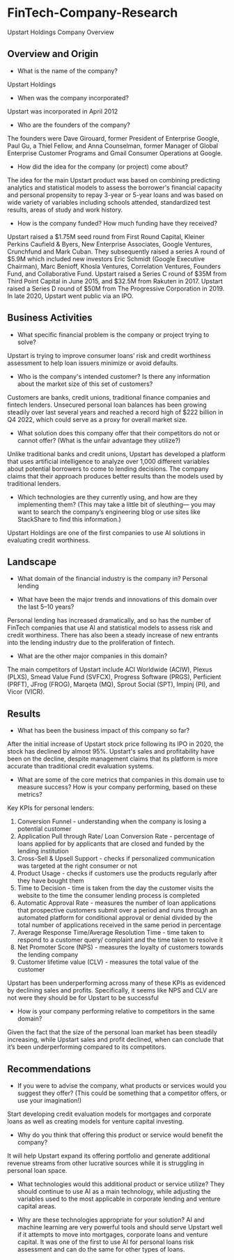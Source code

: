 # FinTech-Company-Research
Upstart Holdings Company Overview
## Overview and Origin
* What is the name of the company?

Upstart Holdings

* When was the company incorporated?

Upstart was incorporated in April 2012

* Who are the founders of the company?

The founders were Dave Girouard, former President of Enterprise Google, Paul Gu, a Thiel Fellow, and Anna Counselman, former Manager of Global Enterprise Customer Programs and Gmail Consumer Operations at Google. 

* How did the idea for the company (or project) come about?

The idea for the main Upstart product was based on combining predicting analytics and statistical models to assess the borrower's financial capacity and personal propensity to repay 3-year or 5-year loans and was based on wide variety of variables including schools attended, standardized test results, areas of study and work history.

* How is the company funded? How much funding have they received?

Upstart raised a $1.75M seed round from First Round Capital, Kleiner Perkins Caufield & Byers, New Enterprise Associates, Google Ventures, Crunchfund and Mark Cuban. They subsequently raised a series A round of $5.9M which included new investors Eric Schmidt (Google Executive Chairman), Marc Benioff, Khosla Ventures, Correlation Ventures, Founders Fund, and Collaborative Fund. Upstart raised a Series C round of $35M from Third Point Capital in June 2015, and $32.5M from Rakuten in 2017. Upstart raised a Series D round of $50M from The Progressive Corporation in 2019.
In late 2020, Upstart went public via an IPO.

## Business Activities

* What specific financial problem is the company or project trying to solve?

Upstart is trying to improve consumer loans’ risk and credit worthiness assessment to help loan issuers minimize or avoid defaults.

* Who is the company's intended customer?  Is there any information about the market size of this set of customers?

Customers are banks, credit unions, traditional finance companies and fintech lenders. Unsecured personal loan balances has been growing steadily over last several years and reached a record high of $222 billion in Q4 2022, which could serve as a proxy for overall market size.

* What solution does this company offer that their competitors do not or cannot offer? (What is the unfair advantage they utilize?)

Unlike traditional banks and credit unions, Upstart has developed a platform that uses artificial intelligence to analyze over 1,000 different variables about potential borrowers to come to lending decisions.  The company claims that their approach produces better results than the models used by traditional lenders.

* Which technologies are they currently using, and how are they implementing them? (This may take a little bit of sleuthing–– you may want to search the company’s engineering blog or use sites like StackShare to find this information.)

Upstart Holdings are one of the first companies to use AI solutions in evaluating credit worthiness.


## Landscape

* What domain of the financial industry is the company in?
Personal lending

* What have been the major trends and innovations of this domain over the last 5–10 years?

Personal lending has increased dramatically, and so has the number of FinTech companies that use AI and statistical models to assess risk and credit worthiness. There has also been a steady increase of new entrants into the lending industry due to the proliferation of fintech.

* What are the other major companies in this domain?

The main competitors of Upstart include ACI Worldwide (ACIW), Plexus (PLXS), Smead Value Fund (SVFCX), Progress Software (PRGS), Perficient (PRFT), JFrog (FROG), Marqeta (MQ), Sprout Social (SPT), Impinj (PI), and Vicor (VICR).

## Results

* What has been the business impact of this company so far?

After the initial increase of Upstart stock price following its IPO in 2020, the stock has declined by almost 95%.  Upstart's sales and profitability have been on the decline, despite management claims that its platform is more accurate than traditional credit evaluation systems.

* What are some of the core metrics that companies in this domain use to measure success? How is your company performing, based on these metrics?

Key KPIs for personal lenders:
1. Conversion Funnel - understanding when the company is losing a potential customer
2. Application Pull through Rate/ Loan Conversion Rate - percentage of loans applied for by applicants that are closed and funded by the lending institution
3. Cross-Sell & Upsell Support - checks if personalized communication was targeted at the right consumer or not
4. Product Usage - checks if customers use the products regularly after they have bought them
5. Time to Decision - time is taken from the day the customer visits the website to the time the consumer lending process is completed
6. Automatic Approval Rate - measures the number of loan applications that prospective customers submit over a period and runs through an automated platform for conditional approval or denial divided by the total number of applications received in the same period in percentage
7. Average Response Time/Average Resolution Time - time taken to respond to a customer query/ complaint and the time taken to resolve it
8. Net Promoter Score (NPS) - measures the loyalty of customers towards the lending company
9. Customer lifetime value (CLV) - measures the total value of the customer

Upstart has been underperforming across many of these KPIs as evidenced by declining sales and profits. Specifically, it seems like NPS and CLV are not were they should be for Upstart to be successful

* How is your company performing relative to competitors in the same domain?

Given the fact that the size of the personal loan market has been steadily increasing, while Upstart sales and profit declined, when can conclude that it’s been underperforming compared to its competitors.


## Recommendations

* If you were to advise the company, what products or services would you suggest they offer? (This could be something that a competitor offers, or use your imagination!)

Start developing credit evaluation models for mortgages and corporate loans as well as creating models for venture capital investing.

* Why do you think that offering this product or service would benefit the company?

It will help Upstart expand its offering portfolio and generate additional revenue streams from other lucrative sources while it is struggling in personal loan space.

* What technologies would this additional product or service utilize?
They should continue to use AI as a main technology, while adjusting the variables used to the most applicable in corporate lending and venture capital areas.

* Why are these technologies appropriate for your solution?
AI and machine learning are very powerful tools and should serve Upstart well if it attempts to move into mortgages, corporate loans and venture capital.  It was one of the first to use AI for personal loans risk assessment and can do the same for other types of loans.

